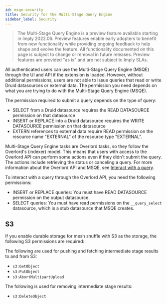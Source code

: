 ```yaml
---
id: msqe-security
title: Security for the Multi-Stage Query Engine
sidebar_label: Security
---
```


> The Multi-Stage Query Engine is a preview feature available starting in Imply 2022.06. Preview features enable early adopters to benefit from new functionality while providing ongoing feedback to help shape and evolve the feature. All functionality documented on this page is subject to change or removal in future releases. Preview features are provided "as is" and are not subject to Imply SLAs.

All authenticated users can use the Multi-Stage Query Engine (MSQE) through the UI and API if the extension is loaded. However, without additional permissions, users are not able to issue queries that read or write Druid datasources or external data. The permission you need depends on what you are trying to do with the Multi-Stage Query Engine (MSQE).

The permission required to submit a query depends on the type of query:

  - SELECT from a Druid datasource requires the READ DATASOURCE permission on that
  datasource
  - INSERT or REPLACE into a Druid datasource requires the WRITE DATASOURCE permission on that
  datasource
  - EXTERN references to external data require READ permission on the resource name "EXTERNAL" of the resource type "EXTERNAL".

Multi-Stage Query Engine tasks are Overlord tasks, so they follow the Overlord's (indexer) model. This means that users with access to the Overlord API can perform some actions even if they didn't submit the query. The actions include retrieving the status or canceling a query. For more information about the Overlord API and MSQE, see [Interact with a query](./msqe-api.md#interact-with-a-query).

To interact with a query through the Overlord API, you need the following permissions:

- INSERT or REPLACE queries: You must have READ DATASOURCE permission on the output datasource.
- SELECT queries: You must have read permissions on the `__query_select` datasource, which is a stub datasource that MSQE creates.


## S3

If you enable durable storage for mesh shuffle with S3 as the storage, the following S3 permissions are required:

The following are used for pushing and fetching intermediate stage results to and from S3:

- `s3:GetObject`
- `s3:PutObject`
- `s3:AbortMultipartUpload`

The following is used for removing intermediate stage results:

- `s3:DeleteObject`

